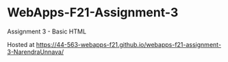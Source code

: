 # WebApps-F21-Assignment-3
Assignment 3 - Basic HTML

Hosted at <https://44-563-webapps-f21.github.io/webapps-f21-assignment-3-NarendraUnnava/>
